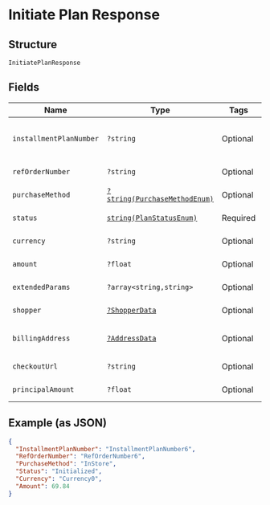 
# Initiate Plan Response

## Structure

`InitiatePlanResponse`

## Fields

| Name | Type | Tags | Description | Getter | Setter |
|  --- | --- | --- | --- | --- | --- |
| `installmentPlanNumber` | `?string` | Optional | - | getInstallmentPlanNumber(): ?string | setInstallmentPlanNumber(?string installmentPlanNumber): void |
| `refOrderNumber` | `?string` | Optional | - | getRefOrderNumber(): ?string | setRefOrderNumber(?string refOrderNumber): void |
| `purchaseMethod` | [`?string(PurchaseMethodEnum)`](../../doc/models/purchase-method-enum.md) | Optional | - | getPurchaseMethod(): ?string | setPurchaseMethod(?string purchaseMethod): void |
| `status` | [`string(PlanStatusEnum)`](../../doc/models/plan-status-enum.md) | Required | - | getStatus(): string | setStatus(string status): void |
| `currency` | `?string` | Optional | - | getCurrency(): ?string | setCurrency(?string currency): void |
| `amount` | `?float` | Optional | - | getAmount(): ?float | setAmount(?float amount): void |
| `extendedParams` | `?array<string,string>` | Optional | - | getExtendedParams(): ?array | setExtendedParams(?array extendedParams): void |
| `shopper` | [`?ShopperData`](../../doc/models/shopper-data.md) | Optional | - | getShopper(): ?ShopperData | setShopper(?ShopperData shopper): void |
| `billingAddress` | [`?AddressData`](../../doc/models/address-data.md) | Optional | - | getBillingAddress(): ?AddressData | setBillingAddress(?AddressData billingAddress): void |
| `checkoutUrl` | `?string` | Optional | - | getCheckoutUrl(): ?string | setCheckoutUrl(?string checkoutUrl): void |
| `principalAmount` | `?float` | Optional | - | getPrincipalAmount(): ?float | setPrincipalAmount(?float principalAmount): void |

## Example (as JSON)

```json
{
  "InstallmentPlanNumber": "InstallmentPlanNumber6",
  "RefOrderNumber": "RefOrderNumber6",
  "PurchaseMethod": "InStore",
  "Status": "Initialized",
  "Currency": "Currency0",
  "Amount": 69.84
}
```

